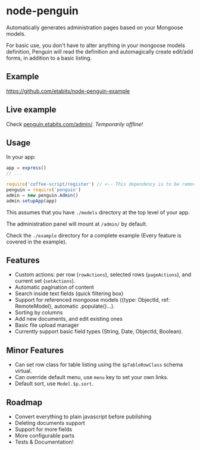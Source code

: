 node-penguin
============

Automatically generates administration pages based on your Mongoose models.

For basic use, you don't have to alter anything in your mongoose models definition, Penguin will read the definition and automagically create edit/add forms, in addition to a basic listing.

## Example
https://github.com/etabits/node-penguin-example

## Live example
Check [penguin.etabits.com/admin/](http://penguin.etabits.com/admin/).
*Temporarily offline!*

## Usage
In your app:
```javascript
app = express()
// ...

require('coffee-script/register') // <-- This dependency is to be removed very soon.
penguin = require('penguin')
admin = new penguin.Admin()
admin.setupApp(app)
```
This assumes that you have `./models` directory at the top level of your app.

The administration panel will mount at `/admin/` by default.

Check the `./example` directory for a complete example (Every feature is covered in the example).

## Features
* Custom actions: per row (`rowActions`), selected rows (`pageActions`), and current set (`setActions`).
* Automatic pagination of content
* Search inside text fields (quick filtering box)
* Support for referenced mongoose models ({type: ObjectId, ref: RemoteModel}, automatic .populate()...).
* Sorting by columns
* Add new documents, and edit existing ones
* Basic file upload manager
* Currently support basic field types (String, Date, ObjectId, Boolean).

## Minor Features
* Can set row class for table listing using the `$pTableRowClass` schema virtual.
* Can override default menu, use `menu` key to set your own links.
* Default sort, use `Model.$p.sort`.

## Roadmap
* Convert everything to plain javascript before publishing
* Deleting documents support
* Support for more fields
* More configurable parts
* Tests & Documentation!
